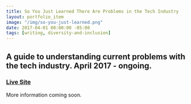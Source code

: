 ```yaml
---
title: So You Just Learned There Are Problems in the Tech Industry
layout: portfolio_item
image: "/img/so-you-just-learned.png"
date: 2017-04-01 00:00:00 -05:00
tags: [writing, diversity-and-inclusion]
---
```


## A guide to understanding current problems with the tech industry. April 2017 - ongoing.
### [Live Site](https://github.com/stephmarx/so-you-just-learned)

More information coming soon.
